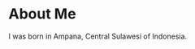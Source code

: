 <!DOCTYPE html>
<html>
<body>

<h1>About Me</h1>
<p>I was born in Ampana, Central Sulawesi of Indonesia.</p>

</body>
</html>

